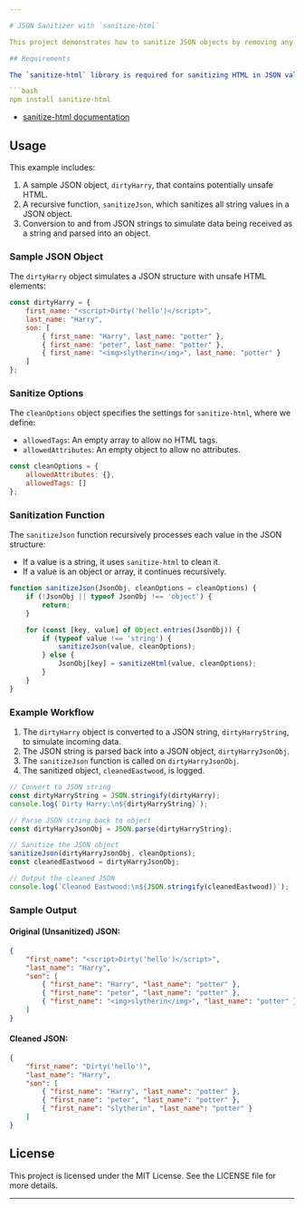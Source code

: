 ```yaml
---

# JSON Sanitizer with `sanitize-html`

This project demonstrates how to sanitize JSON objects by removing any unsafe HTML tags and attributes from the values of a JSON structure. We use the `sanitize-html` package to clean the data while retaining the JSON structure. This is especially useful for cleaning user inputs to prevent XSS (Cross-Site Scripting) attacks.

## Requirements

The `sanitize-html` library is required for sanitizing HTML in JSON values. You can install it via npm:

```bash
npm install sanitize-html
```

- [sanitize-html documentation](https://github.com/apostrophecms/sanitize-html)

## Usage

This example includes:

1. A sample JSON object, `dirtyHarry`, that contains potentially unsafe HTML.
2. A recursive function, `sanitizeJson`, which sanitizes all string values in a JSON object.
3. Conversion to and from JSON strings to simulate data being received as a string and parsed into an object.

### Sample JSON Object

The `dirtyHarry` object simulates a JSON structure with unsafe HTML elements:

```javascript
const dirtyHarry = {
    first_name: "<script>Dirty('hello')</script>",
    last_name: "Harry",
    son: [
        { first_name: "Harry", last_name: "potter" },
        { first_name: "peter", last_name: "potter" },
        { first_name: "<img>slytherin</img>", last_name: "potter" }
    ]
};
```

### Sanitize Options

The `cleanOptions` object specifies the settings for `sanitize-html`, where we define:
- `allowedTags`: An empty array to allow no HTML tags.
- `allowedAttributes`: An empty object to allow no attributes.

```javascript
const cleanOptions = {
    allowedAttributes: {},
    allowedTags: []
};
```

### Sanitization Function

The `sanitizeJson` function recursively processes each value in the JSON structure:
- If a value is a string, it uses `sanitize-html` to clean it.
- If a value is an object or array, it continues recursively.

```javascript
function sanitizeJson(JsonObj, cleanOptions = cleanOptions) {
    if (!JsonObj || typeof JsonObj !== 'object') {
        return;
    }

    for (const [key, value] of Object.entries(JsonObj)) {
        if (typeof value !== 'string') {
            sanitizeJson(value, cleanOptions);
        } else {
            JsonObj[key] = sanitizeHtml(value, cleanOptions);
        }
    }
}
```

### Example Workflow

1. The `dirtyHarry` object is converted to a JSON string, `dirtyHarryString`, to simulate incoming data.
2. The JSON string is parsed back into a JSON object, `dirtyHarryJsonObj`.
3. The `sanitizeJson` function is called on `dirtyHarryJsonObj`.
4. The sanitized object, `cleanedEastwood`, is logged.

```javascript
// Convert to JSON string
const dirtyHarryString = JSON.stringify(dirtyHarry);
console.log(`Dirty Harry:\n${dirtyHarryString}`);

// Parse JSON string back to object
const dirtyHarryJsonObj = JSON.parse(dirtyHarryString);

// Sanitize the JSON object
sanitizeJson(dirtyHarryJsonObj, cleanOptions);
const cleanedEastwood = dirtyHarryJsonObj;

// Output the cleaned JSON
console.log(`Cleaned Eastwood:\n${JSON.stringify(cleanedEastwood)}`);
```

### Sample Output

#### Original (Unsanitized) JSON:

```json
{
    "first_name": "<script>Dirty('hello')</script>",
    "last_name": "Harry",
    "son": [
        { "first_name": "Harry", "last_name": "potter" },
        { "first_name": "peter", "last_name": "potter" },
        { "first_name": "<img>slytherin</img>", "last_name": "potter" }
    ]
}
```

#### Cleaned JSON:

```json
{
    "first_name": "Dirty('hello')",
    "last_name": "Harry",
    "son": [
        { "first_name": "Harry", "last_name": "potter" },
        { "first_name": "peter", "last_name": "potter" },
        { "first_name": "slytherin", "last_name": "potter" }
    ]
}
```

## License

This project is licensed under the MIT License. See the LICENSE file for more details.

---
```


